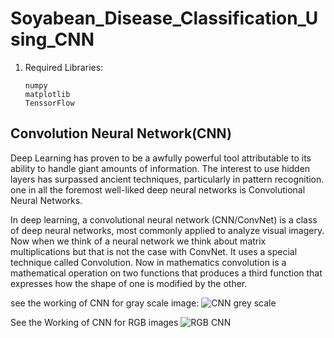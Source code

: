 # Soyabean_Disease_Classification_Using_CNN

1. Required Libraries: 

       numpy
       matplotlib
       TenssorFlow
 ## Convolution Neural Network(CNN)
 
 Deep Learning has proven to be a awfully powerful tool attributable to its ability to handle giant amounts of information. The interest to use hidden layers has 
 surpassed ancient techniques, particularly in pattern recognition. one in all the foremost well-liked deep neural networks is Convolutional Neural Networks.
 
 In deep learning, a convolutional neural network (CNN/ConvNet) is a class of deep neural networks, most commonly applied to analyze visual imagery. Now when we 
 think of a neural network we think about matrix multiplications but that is not the case with ConvNet. It uses a special technique called Convolution. Now in 
 mathematics convolution is a mathematical operation on two functions that produces a third function that expresses how the shape of one is modified by the other.
 
 see the working of CNN for gray scale image:
 ![CNN grey scale](https://user-images.githubusercontent.com/18098938/129610822-bb13a2cf-c7f7-4787-8ae5-448dd35314fb.JPG)
 
 
 See the Working of CNN for RGB images
 ![RGB CNN](https://user-images.githubusercontent.com/18098938/129611038-6a0bdd6b-1066-4894-a554-f8d84cc6e60b.gif)
